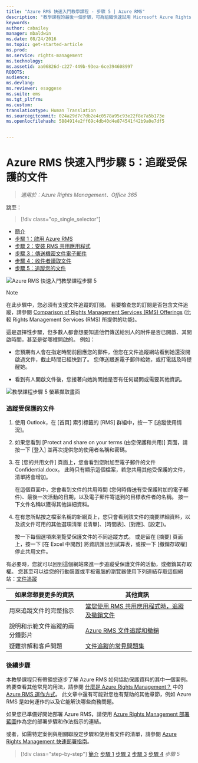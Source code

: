 ```yaml
---
title: "Azure RMS 快速入門教學課程 - 步驟 5 | Azure RMS"
description: "教學課程的最後一個步驟，可為組織快速試用 Microsoft Azure Rights Management，只有 5 個步驟，花費時間不超過 15 分鐘。"
keywords: 
author: cabailey
manager: mbaldwin
ms.date: 08/24/2016
ms.topic: get-started-article
ms.prod: 
ms.service: rights-management
ms.technology: 
ms.assetid: aa06826d-c227-449b-93ea-6ce394608997
ROBOTS: 
audience: 
ms.devlang: 
ms.reviewer: esaggese
ms.suite: ems
ms.tgt_pltfrm: 
ms.custom: 
translationtype: Human Translation
ms.sourcegitcommit: 024a29d7c7db2e4c0578a95c93e22f8e7a5b173e
ms.openlocfilehash: 5884914e2ff69c4db40d4e874541f42b9a0e7df5


---
```



# Azure RMS 快速入門步驟 5：追蹤受保護的文件

>*適用於︰Azure Rights Management、Office 365*


跳至︰ 
> [!div class="op_single_selector"]
- [簡介](quick-start-tutorial.md)
- [步驟 1︰啟用 Azure RMS](tutorial-step1.md)
- [步驟 2︰安裝 RMS 共用應用程式](tutorial-step2.md)
- [步驟 3︰傳送機密文件電子郵件](tutorial-step3.md)
- [步驟 4︰收件者讀取文件](tutorial-step4.md)
- [步驟 5︰追蹤您的文件](tutorial-step5.md)

![Azure RMS 快速入門教學課程步驟 5](../media/AzRMS_QuickStartSteps5.PNG)

> [!NOTE]
> 在此步驟中，您必須有支援文件追蹤的訂閱。 若要檢查您的訂閱是否包含文件追蹤，請參閱 [Comparison of Rights Management Services (RMS) Offerings](https://technet.microsoft.com/dn858608.aspx) (比較 Rights Management Services (RMS) 所提供的功能)。

這是選擇性步驟，但多數人都會想要知道他們傳送給別人的附件是否已開啟、其開啟時間，甚至是從哪裡開啟的。 例如：

-   您預期有人會在指定時間前回應您的郵件，但您在文件追蹤網站看到她還沒開啟過文件，截止時間已經快到了。 您傳送跟進電子郵件給她，或打電話及時提醒她。

-   看到有人開啟文件後，您接著向她詢問她是否有任何疑問或需要其他資訊。

![教學課程步驟 5 螢幕擷取畫面](../media/AzRMS_Tutorial_5_Screenshots.png)

### 追蹤受保護的文件

1.  使用 Outlook，在 [首頁] 索引標籤的 [RMS] 群組中，按一下 [追蹤使用情況]。

2.  如果您看到 [Protect and share on your terms (由您保護和共用)] 頁面，請按一下 [登入] 並再次提供您的使用者名稱和密碼。

3.  在 [您的共用文件] 頁面上，您會看到您附加至電子郵件的文件 Confidential.docx。 此時只有顯示這個檔案，若您共用其他受保護的文件，清單將會增加。

    在這個頁面中，您會看到文件的共用時間 (您何時傳送有受保護附加的電子郵件)、最後一次活動的日期，以及電子郵件寄送到的目標收件者的名稱。 按一下文件名稱以獲得其他詳細資料。

4.  在有您所點按之檔案名稱的新網頁上，您只會看到該文件的摘要詳細資料，以及該文件可用的其他選項清單 ([清單]、[時間表]、[對應]、[設定])。

    按一下每個選項來瀏覽受保護文件的不同追蹤方式。 或是留在 [摘要] 頁面上，按一下 [在 Excel 中開啟] 將資訊匯出到試算表，或按一下 [撤銷存取權] 停止共用文件。

有必要時，您就可以回到這個網站來進一步追蹤受保護文件的活動，或撤銷其存取權。 您甚至可以從您的行動裝置或平板電腦的瀏覽器使用下列連結存取這個網站：[文件追蹤](http://go.microsoft.com/fwlink/?LinkId=529562)

|如果您想要更多的資訊|其他資訊|
|--------------------------------|--------------------------|
|用來追蹤文件的完整指示|[當您使用 RMS 共用應用程式時，追蹤及撤銷文件](../rms-client/sharing-app-track-revoke.md)|
|說明和示範文件追蹤的兩分鐘影片|[Azure RMS 文件追蹤和撤銷](http://channel9.msdn.com/Series/Information-Protection/Azure-RMS-Document-Tracking-and-Revocation)|
|疑難排解和客戶問題|[文件追蹤的常見問題集](https://technet.microsoft.com/dn947488)|

### 後續步驟
本教學課程只有帶領您逐步了解 Azure RMS 如何協助保護資料的其中一個案例。 若要查看其他常見的用法，請參閱 [什麼是 Azure Rights Management？](../understand-explore/what-is-azure-rms.md) 中的 [Azure RMS 運作方式](../understand-explore/what-admins-users-see.md)。 此文章中還有可能對您也有幫助的其他章節，例如 Azure RMS 是如何運作的以及它能解決哪些商務問題。

如果您已準備好開始部署 Azure RMS，請使用 [Azure Rights Management 部署藍圖](../plan-design/deployment-roadmap.md)作為您的部署步驟和作法指示的連結。

或者，如需特定案例與相關聯設定步驟和使用者文件的清單，請參閱 [Azure Rights Management 快速部署指南](../get-started/rapid-deployment-guide.md)。

>[!div class="step-by-step"]
[簡介](quick-start-tutorial.md)
[步驟 1](tutorial-step1.md)
[步驟 2](tutorial-step2.md)
[步驟 3](tutorial-step3.md)
[步驟 4](tutorial-step4.md)
*步驟 5*



<!--HONumber=Aug16_HO4-->


